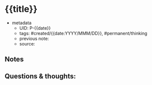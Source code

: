 # {{title}}

- metadata
	- UID: P-{{date}}
	- tags: #created/{{date:YYYY/MMM/DD}}, #permanent/thinking
	- previous note: 
	- source: 

## Notes


## Questions & thoughts:

